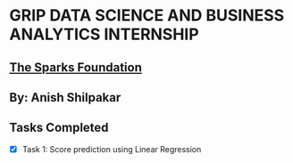 # GRIP DATA SCIENCE AND BUSINESS ANALYTICS INTERNSHIP
## [**The Sparks Foundation**](https://internship.thesparksfoundation.info/)

## By: Anish Shilpakar

## Tasks Completed
- [X] Task 1: Score prediction using Linear Regression